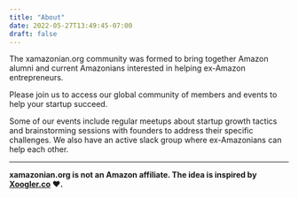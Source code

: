 ```yaml
---
title: "About"
date: 2022-05-27T13:49:45-07:00
draft: false
---
```


The xamazonian.org community was formed to bring together Amazon alumni and current Amazonians interested in helping ex-Amazon entrepreneurs.

Please join us to access our global community of members and events to help your startup succeed.

Some of our events include regular meetups about startup growth tactics and brainstorming sessions with founders to address their specific challenges. We also have an active slack group where ex-Amazonians can help each other.

---

**xamazonian.org is not an Amazon affiliate. The idea is inspired by [Xoogler.co](https://xoogler.co) ❤️.**